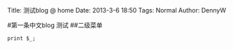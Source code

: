 Title: 测试blog @ home
Date: 2013-3-6 18:50
Tags: Normal 
Author: DennyW

#第一条中文blog 测试
##二级菜单

	print $_;


